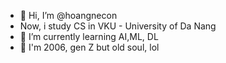- 👋 Hi, I’m @hoangnecon
- Now, i study CS in VKU - University of Da Nang
- 🌱 I’m currently learning AI,ML, DL
- 💞️ I'm 2006, gen Z but old soul, lol
  
